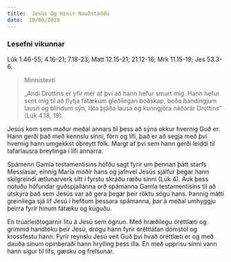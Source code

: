 ```yaml
---
title:  Jesús Og Hinir Nauðstöddu
date:  10/08/2019
---
```


### Lesefni vikunnar
Lúk 1.46-55; 4.16-21; 7.18-23; Matt 12.15-21; 21.12-16; Mrk 11.15-19; Jes 53.3-6.

> <p>Minnistexti</p>
> „Andi Drottins er yfir mér af því að hann hefur smurt mig. Hann hefur sent mig til að flytja fátækum gleðilegan boðskap, boða bandingjum lausn og blindum sýn, láta þjáða lausa og kunngjöra náðarár Drottins“ (Lúk 4.18, 19).

Jesús kom sem maður meðal annars til þess að sýna okkur hvernig Guð er. Hann gerði það með kennslu sinni, fórn og lífi, það er að segja með því hvernig hann umgekkst óbreytt fólk. Margt af því sem hann gerði leiddi til tafarlausra breytinga í lífi annarra.

Spámenn Gamla testamentisins höfðu sagt fyrir um þennan þátt starfs Messíasar, einnig María móðir hans og jafnvel Jesús sjálfur þegar hann skilgreindi ætlunarverk sitt í fyrstu skráðu ræðu sinni (Lúk 4). Auk þess notuðu höfundar guðspjallanna orð spámanna Gamla testamentisins til að útskýra það sem Jesús var að gera þegar þeir röktu sögu hans. Þannig mátti greinilega sjá líf Jesú í hefðum þessara spámanna, þar á meðal umhyggju þeirra fyrir hinum fátæku og kúguðu.

En trúarleiðtogarnir litu á Jesú sem ógnun. Með hræðilegu óréttlæti og grimmd handtóku þeir Jesú, drógu hann fyrir óréttlátan dómstól og krossfestu hann. Fyrir reynslu Jesú veit Guð því hvað óréttlæti er og með dauða sínum opinberaði hann hrylling þess illa. En með upprisu sinni vann hann sigur til lífs, gæsku og frelsunar.